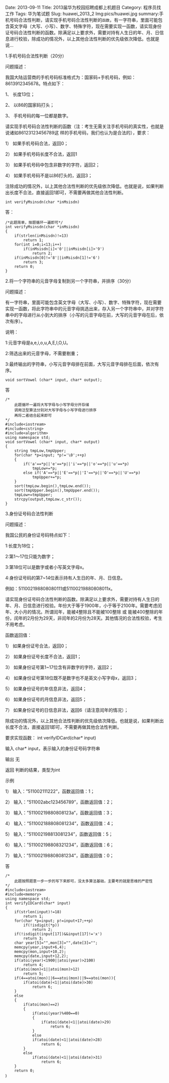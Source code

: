 Date: 2013-09-11
Title: 2013届华为校园招聘成都上机题目
Category: 程序员找工作
Tags: 华为笔试题
Slug: huawei_2013_2
Img:pics/huawei.jpg
summary:手机号码合法性判断，请实现手机号码合法性判断的`函数`，有一字符串，里面可能包含英文字母（大写、小写）、数字、特殊字符，现在需要实现一函数，请实现身份证号码合法性判断的函数。除满足以上要求外，需要对持有人生日的年、月、日信息进行校验，除成功的情况外，以上其他合法性判断的优先级依次降低。也就是说...

1.手机号码合法性判断（20分）

问题描述：

我国大陆运营商的手机号码标准格式为：国家码+手机号码，例如：8613912345678。特点如下：

1、 长度13位；

2、 以86的国家码打头；

3、 手机号码的每一位都是数字。

请实现手机号码合法性判断的函数（注：考生无需关注手机号码的真实性，也就是说诸如86123123456789这
样的手机号码，我们也认为是合法的），要求：

1） 如果手机号码合法，返回0；

2） 如果手机号码长度不合法，返回1

3） 如果手机号码中包含非数字的字符，返回2；

4） 如果手机号码不是以86打头的，返回3；

注除成功的情况外，以上其他合法性判断的优先级依次降低。也就是说，如果判断出长度不合法，直接返回1即可，不需要再做其他合法性判断。

	int verifyMsinsdn(char *inMsisdn) 

答：

	/*此题简单，按题循环一遍即可*/
	int verifyMsinsdn(char *inMsisdn)
	{
    	if(strlen(inMsisdn)!=13)
    	    return 1;
    	for(int i=0;i<13;i++)
    	    if(inMsisdn[i]<'0'||inMsisdn[i]>'9')
    	        return 2;
    	if(inMsisdn[0]!='8'||inMsisdn[1]!='6')
    	    return 3;
    	return 0;
	}

2.将一个字符串的元音字母复制到另一个字符串，并排序（30分） 

问题描述：

有一字符串，里面可能包含英文字母（大写、小写）、数字、特殊字符，现在需要实现一函数，将此字符串中的元音字母挑选出来，存入另一个字符串中，并对字符串中的字母进行从小到大的排序（小写的元音字母在前，大写的元音字母在后，依次有序）。

说明：

1:元音字母是a,e,i,o,u,A,E,I,O,U。

2:筛选出来的元音字母，不需要剔重；

3:最终输出的字符串，小写元音字母排在前面，大写元音字母排在后面，依次有序。

	void sortVowel (char* input, char* output); 

答

    /*
    	此题循环一遍将大写字母与小写字母分开存储
    	调用泛型算法分别对大写字母与小写字母进行排序
    	再将二者结合起来即可
    */
    #include<iostream>
    #include<cstring>
    #include<algorithm>
    using namespace std;
    void sortVowel (char* input, char* output)
    {
    	string tmpLow,tmpUpper;
    	for(char *p=input; *p!='\0';++p)
    	{
    		if('a'==*p||'e'==*p||'i'==*p||'o'==*p||'u'==*p)
    			tmpLow+=*p;
    		else if('A'==*p||'E'==*p||'I'==*p||'O'==*p||'U'==*p)
    			tmpUpper+=*p;
    	}
    	sort(tmpLow.begin(),tmpLow.end());
    	sort(tmpUpper.begin(),tmpUpper.end());
    	tmpLow+=tmpUpper;
    	strcpy(output,tmpLow.c_str());
    }

3.身份证号码合法性判断  

问题描述：

我国公民的身份证号码特点如下： 

1:长度为18位；

2:第1～17位只能为数字；

3:第18位可以是数字或者小写英文字母x。

4:身份证号码的第7~14位表示持有人生日的年、月、日信息。

例如：511002198808080111或51100219880808011x。

请实现身份证号码合法性判断的函数。除满足以上要求外，需要对持有人生日的年、月、日信息进行校验。年份大于等于1900年，小于等于2100年。需要考虑闰年、大小月的情况。所谓闰年，能被4整除且不能被100整除 或 能被400整除的年份，闰年的2月份为29天，非闰年的2月份为28天。其他情况的合法性校验，考生不用考虑。

函数返回值：

1） 如果身份证号合法，返回0；

2） 如果身份证号长度不合法，返回1；

3） 如果身份证号第1~17位含有非数字的字符，返回2；

4） 如果身份证号第18位既不是数字也不是英文小写字母x，返回3；

5） 如果身份证号的年信息非法，返回4；

6） 如果身份证号的月信息非法，返回5；

7） 如果身份证号的日信息非法，返回6（请注意闰年的情况）；

除成功的情况外，以上其他合法性判断的优先级依次降低。也就是说，如果判断出长度不合法，直接返回1即可，不需要再做其他合法性判断。

要求实现函数：
	int verifyIDCard(char* input)

输入 char* input，表示输入的身份证号码字符串

输出 无

返回 判断的结果，类型为int

示例

1） 输入：”511002111222”，函数返回值：1；

2） 输入：”511002abc123456789”，函数返回值：2；

3） 输入：”51100219880808123a”，函数返回值：3；

4） 输入：”511002188808081234”，函数返回值：4；

5） 输入：”511002198813081234”，函数返回值：5；

6） 输入：”511002198808321234”，函数返回值：6；

7） 输入：”511002198808081234”，函数返回值：0； 

答

	/*
		此题按照题意一步一步的写下来即可，没太多算法基础，主要考的就是思维的严密性
	*/
	#include<iostream>
	#include<memory>
	using namespace std;
	int verifyIDCard(char* input)
	{
	    if(strlen(input)!=18)
	        return 1;
	    for(char *p=input; p!=input+17;++p)
	        if(!isdigit(*p))
	            return 2;
	    if(!isdigit(input[17])&&input[17]!='x')
	        return 3;
	    char year[5]="",mon[3]="",date[3]="";
	    memcpy(year,input+6,4);
	    memcpy(mon,input+10,2);
	    memcpy(date,input+12,2);
	    if(atoi(year)<1900||atoi(year)>2100)
	        return 4;
	    if(atoi(mon)<1||atoi(mon)>12)
	        return 5;
	    if(4==atoi(mon)||6==atoi(mon)||9==atoi(mon)){
	        if(atoi(date)<1||atoi(date)>30)
	            return 6;
	    }
	    else
	    {
	        if(atoi(mon)==2)
	        {
	            if(atoi(year)%400==0)
	            {
	                if(atoi(date)<1||atoi(date)>29)
	                    return 6;
	            }
	            else 
	            if(atoi(date)<1||atoi(date)>28)
	                return 6;
	        }
	        else
	            if(atoi(date)<1||atoi(date)>31)
	                return 6;
	    }
	    return 0;
	｝